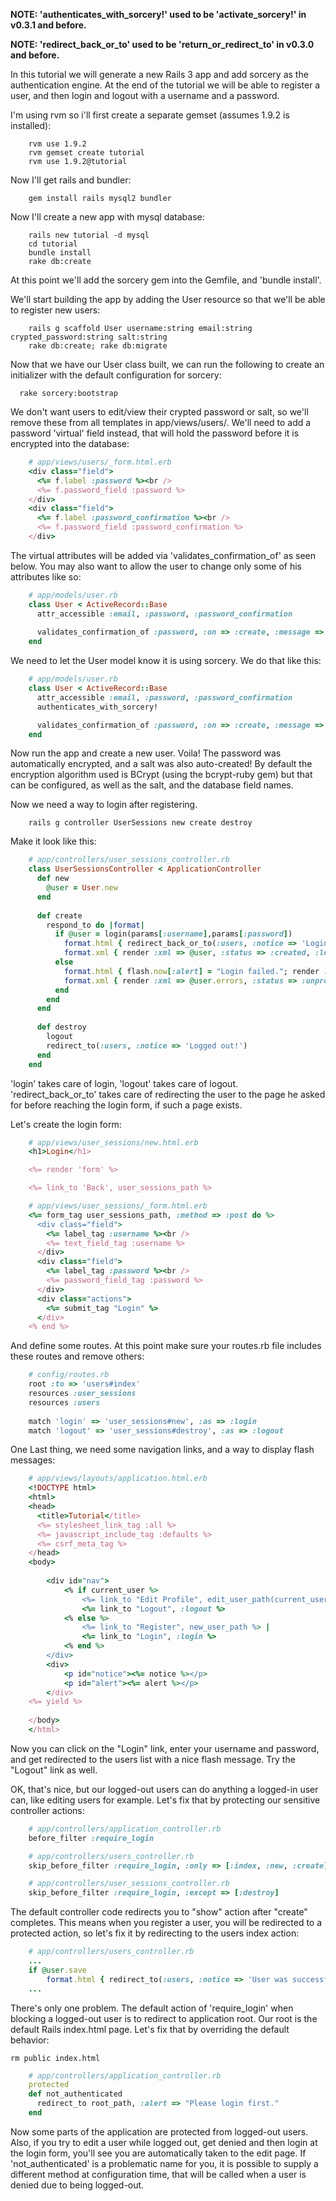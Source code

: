 **NOTE: 'authenticates_with_sorcery!' used to be 'activate_sorcery!' in v0.3.1 and before.**


**NOTE: 'redirect_back_or_to' used to be 'return_or_redirect_to' in v0.3.0 and before.**

In this tutorial we will generate a new Rails 3 app and add sorcery as the authentication engine.
At the end of the tutorial we will be able to register a user, and then login and logout with a username and a password.

I'm using rvm so i'll first create a separate gemset (assumes 1.9.2 is installed):
```
    rvm use 1.9.2
    rvm gemset create tutorial
    rvm use 1.9.2@tutorial
```


Now I'll get rails and bundler:
```
    gem install rails mysql2 bundler
```


Now I'll create a new app with mysql database:
```
    rails new tutorial -d mysql
    cd tutorial
    bundle install
    rake db:create
```


At this point we'll add the sorcery gem into the Gemfile, and 'bundle install'.

We'll start building the app by adding the User resource so that we'll be able to register new users:
```
    rails g scaffold User username:string email:string crypted_password:string salt:string
    rake db:create; rake db:migrate
```

Now that we have our User class built, we can run the following to create an initializer with the default configuration for sorcery:
```
  rake sorcery:bootstrap
```

We don't want users to edit/view their crypted password or salt, so we'll remove these from all templates in app/views/users/.
We'll need to add a password 'virtual' field instead, that will hold the password before it is encrypted into the database:
```ruby
    # app/views/users/_form.html.erb
    <div class="field">
      <%= f.label :password %><br />
      <%= f.password_field :password %>
    </div>
    <div class="field">
      <%= f.label :password_confirmation %><br />
      <%= f.password_field :password_confirmation %>
    </div>
```

The virtual attributes will be added via 'validates_confirmation_of' as seen below. You may also want to allow the user to change only some of his attributes like so:
```ruby
    # app/models/user.rb
    class User < ActiveRecord::Base
      attr_accessible :email, :password, :password_confirmation
  
      validates_confirmation_of :password, :on => :create, :message => "should match confirmation"
    end
```

We need to let the User model know it is using sorcery. We do that like this:
```ruby
    # app/models/user.rb
    class User < ActiveRecord::Base
      attr_accessible :email, :password, :password_confirmation
      authenticates_with_sorcery!

      validates_confirmation_of :password, :on => :create, :message => "should match confirmation"
    end
```

Now run the app and create a new user. 
Voila! The password was automatically encrypted, and a salt was also auto-created!
By default the encryption algorithm used is BCrypt (using the bcrypt-ruby gem) but that can be configured, as well as the salt, and the database field names.

Now we need a way to login after registering.

```
    rails g controller UserSessions new create destroy
```

Make it look like this:
```ruby
    # app/controllers/user_sessions_controller.rb
    class UserSessionsController < ApplicationController
      def new
        @user = User.new
      end
  
      def create
        respond_to do |format|
          if @user = login(params[:username],params[:password])
            format.html { redirect_back_or_to(:users, :notice => 'Login successfull.') }
            format.xml { render :xml => @user, :status => :created, :location => @user }
          else
            format.html { flash.now[:alert] = "Login failed."; render :action => "new" }
            format.xml { render :xml => @user.errors, :status => :unprocessable_entity }
          end
        end
      end
    
      def destroy
        logout
        redirect_to(:users, :notice => 'Logged out!')
      end
    end
```

'login' takes care of login, 'logout' takes care of logout.
'redirect_back_or_to' takes care of redirecting the user to the page he asked for before reaching the login form, if such a page exists.

Let's create the login form:
```ruby
    # app/views/user_sessions/new.html.erb
    <h1>Login</h1>

    <%= render 'form' %>

    <%= link_to 'Back', user_sessions_path %>
```
```ruby
    # app/views/user_sessions/_form.html.erb
    <%= form_tag user_sessions_path, :method => :post do %>
      <div class="field">
        <%= label_tag :username %><br />
        <%= text_field_tag :username %>
      </div>
      <div class="field">
        <%= label_tag :password %><br />
        <%= password_field_tag :password %>
      </div>
      <div class="actions">
        <%= submit_tag "Login" %>
      </div>
    <% end %>
```

And define some routes. At this point make sure your routes.rb file includes these routes and remove others:
```ruby
    # config/routes.rb
    root :to => 'users#index'
    resources :user_sessions
    resources :users
  
    match 'login' => 'user_sessions#new', :as => :login
    match 'logout' => 'user_sessions#destroy', :as => :logout
```

One Last thing, we need some navigation links, and a way to display flash messages:
```ruby
    # app/views/layouts/application.html.erb
    <!DOCTYPE html>
    <html>
    <head>
      <title>Tutorial</title>
      <%= stylesheet_link_tag :all %>
      <%= javascript_include_tag :defaults %>
      <%= csrf_meta_tag %>
    </head>
    <body>
    
    	<div id="nav">
    		<% if current_user %>
            	<%= link_to "Edit Profile", edit_user_path(current_user.id) %>
            	<%= link_to "Logout", :logout %>
            <% else %>
            	<%= link_to "Register", new_user_path %> |
            	<%= link_to "Login", :login %>
            <% end %>
    	</div>
        <div>
    		<p id="notice"><%= notice %></p>
    		<p id="alert"><%= alert %></p>
    	</div>
    <%= yield %>
    
    </body>
    </html>
```

Now you can click on the "Login" link, enter your username and password, and get redirected to the users list with a nice flash message. Try the "Logout" link as well.

OK, that's nice, but our logged-out users can do anything a logged-in user can, like editing users for example.
Let's fix that by protecting our sensitive controller actions:

```ruby
    # app/controllers/application_controller.rb
    before_filter :require_login

    # app/controllers/users_controller.rb
    skip_before_filter :require_login, :only => [:index, :new, :create]

    # app/controllers/user_sessions_controller.rb
    skip_before_filter :require_login, :except => [:destroy]
```

The default controller code redirects you to "show" action after "create" completes.
This means when you register a user, you will be redirected to a protected action, so let's fix it by redirecting to the users index action:
```ruby
    # app/controllers/users_controller.rb
    ...
    if @user.save
        format.html { redirect_to(:users, :notice => 'User was successfully created.') }
    ...
```

There's only one problem. The default action of 'require_login' when blocking a logged-out user is to redirect to application root. Our root is the default Rails index.html page. Let's fix that by overriding the default behavior:

    rm public index.html

```ruby
    # app/controllers/application_controller.rb
    protected
    def not_authenticated
      redirect_to root_path, :alert => "Please login first."
    end
```

Now some parts of the application are protected from logged-out users. Also, if you try to edit a user while logged out, get denied and then login at the login form, you'll see you are automatically taken to the edit page. If 'not_authenticated' is a problematic name for you, it is possible to supply a different method at configuration time, that will be called when a user is denied due to being logged-out.